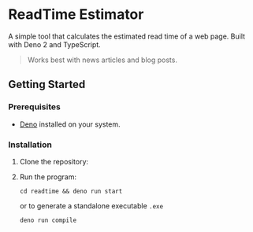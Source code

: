 # **ReadTime Estimator**

A simple tool that calculates the estimated read time of a web page. Built with Deno 2 and TypeScript.

> Works best with news articles and blog posts.

## **Getting Started**

### **Prerequisites**

- [Deno](https://deno.com/) installed on your system.

### **Installation**

1. Clone the repository:

2. Run the program:
   ```
   cd readtime && deno run start
   ```
   or to generate a standalone executable `.exe`
   ```
   deno run compile
   ```
